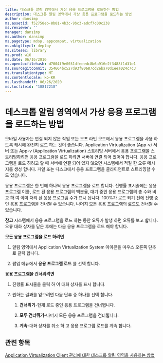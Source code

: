 ```yaml
---
title: 데스크톱 알림 영역에서 가상 응용 프로그램을 로드하는 방법
description: 데스크톱 알림 영역에서 가상 응용 프로그램을 로드하는 방법
author: dansimp
ms.assetid: f52758eb-8b81-4b3c-9bc3-adcf7c00c238
ms.reviewer: ''
manager: dansimp
ms.author: dansimp
ms.pagetype: mdop, appcompat, virtualization
ms.mktglfcycl: deploy
ms.sitesec: library
ms.prod: w10
ms.date: 06/16/2016
ms.openlocfilehash: d7004f9e0031dfeeedc8b6a916e2f3488f1d31e1
ms.sourcegitcommit: 354664bc527d93f80687cd2eba70d1eea024c7c3
ms.translationtype: MT
ms.contentlocale: ko-KR
ms.lasthandoff: 06/26/2020
ms.locfileid: "10817218"
---
```

# 데스크톱 알림 영역에서 가상 응용 프로그램을 로드하는 방법


모바일 사용자는 연결 되지 않은 작업 또는 오프 라인 모드에서 응용 프로그램을 사용 하도록 캐시에 완전히 로드 하는 것이 좋습니다. Application Virtualization (App-v) 서버 또는 App-v (Application Virtualization) 스트리밍 서버에서 응용 프로그램을 스트리밍하려면 응용 프로그램을 로드 하려면 서버에 연결 되어 있어야 합니다. 응용 프로그램을 로드 하려고 할 때 서버에 연결 되어 있지 않으면 시스템에서 적절 한 오류 메시지를 생성 합니다. 파일 또는 디스크에서 응용 프로그램을 클라이언트로 스트리밍할 수도 있습니다.

응용 프로그램은 한 번에 하나씩 응용 프로그램을 로드 합니다. 진행률 표시줄에는 응용 프로그램 이름, 로드 된 응용 프로그램의 백분율, 대기 중인 응용 프로그램의 총 수와 비교 하 여 이미 처리 된 응용 프로그램 수가 표시 됩니다. 100%가 로드 되기 전에 진행 중인 응용 프로그램을 건너뛸 수 있습니다. 나머지 모든 응용 프로그램의 로드도 건너뛸 수 있습니다.

**참고**  시스템에서 응용 프로그램을 로드 하는 동안 오류가 발생 하면 오류를 보고 합니다. 오류 대화 상자를 닫은 후에는 다음 응용 프로그램을 로드 해야 합니다.

 

**모든 응용 프로그램을 로드 하려면**

1.  알림 영역에서 Application Virtualization System 아이콘을 마우스 오른쪽 단추로 클릭 합니다.

2.  팝업 메뉴에서 **응용 프로그램 로드** 를 선택 합니다.

**응용 프로그램을 건너뛰려면**

1.  진행률 표시줄을 클릭 하 여 대화 상자를 표시 합니다.

2.  원하는 결과를 얻으려면 다음 단추 중 하나를 선택 합니다.

    1.  **건너뛰기**-현재 로드 중인 응용 프로그램을 건너뜁니다.

    2.  **모두 건너뛰기**-나머지 모든 응용 프로그램을 건너뜁니다.

    3.  **계속**-대화 상자를 취소 하 고 응용 프로그램 로드를 계속 합니다.

## 관련 항목


[Application Virtualization Client 관리에 대한 데스크톱 알림 영역을 사용하는 방법](how-to-use-the-desktop-notification-area-for-application-virtualization-client-management.md)

 

 





